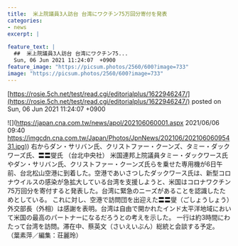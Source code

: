 ```yaml
---
title:  米上院議員3人訪台 台湾にワクチン75万回分寄付を発表  
categories:
- news
excerpt: |
  
feature_text: |
  ##  米上院議員3人訪台 台湾にワクチン75...
  Sun, 06 Jun 2021 11:24:07  +0900
feature_image: "https://picsum.photos/2560/600?image=733"
image: "https://picsum.photos/2560/600?image=733"
---
```


[https://rosie.5ch.net/test/read.cgi/editorialplus/1622946247/](https://rosie.5ch.net/test/read.cgi/editorialplus/1622946247/)
posted on Sun, 06 Jun 2021 11:24:07  +0900

<!--more-->

![](https://japan.cna.com.tw/news/apol/202106060001.aspx 2021/06/06 09:40 [https://imgcdn.cna.com.tw/Japan/Photos/JpnNews/202106/20210606095431.jpg)](https://imgcdn.cna.com.tw/Japan/Photos/JpnNews/202106/20210606095431.jpg)) 右からダン・サリバン氏、クリストファー・クーンズ、タミー・ダックワーズ氏、〓〓燮氏 （台北中央社） 米国連邦上院議員タミー・ダックワース氏やダン・サリバン氏、クリストファー・クーンズ氏らを乗せた専用機が6日午前、台北松山空港に到着した。空港であいさつしたダックワース氏は、新型コロナウイルスの感染が急拡大している台湾を支援しようと、米国はコロナワクチン75万回分を寄付すると発表した。台湾に緊急のニーズがあることを認識したためとしている。 これに対し、空港で訪問団を出迎えた〓〓燮（ごしょうしょう）外交部長（外相）は感謝を表明。台湾は自由で開かれたインド太平洋地域において米国の最高のパートナーになるだろうとの考えを示した。 一行は約3時間にわたって台湾を訪問。滞在中、蔡英文（さいえいぶん）総統と会談する予定。 （葉素萍／編集：荘麗玲）
